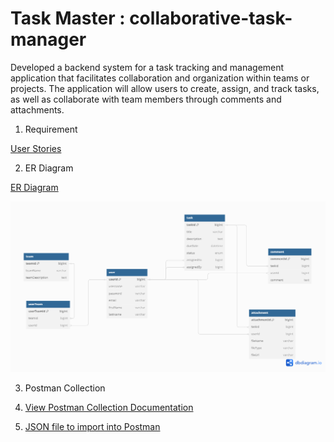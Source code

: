 # Task Master : collaborative-task-manager
Developed a backend system for a task tracking and management application that facilitates collaboration and organization within teams or projects. The application will allow users to create, assign, and track tasks, as well as collaborate with team members through comments and attachments.

1. Requirement

[User Stories](./User_stories.txt)

2. ER Diagram

[ER Diagram](./Taskmaster_Application_ER_Diagram.png)

<img src="./Taskmaster_Application_ER_Diagram.png" width="730">

3. Postman Collection

1. [View Postman Collection Documentation](https://documenter.getpostman.com/view/6720526/2sA3JRYe1E)

2. [JSON file to import into Postman](Collaborative_Task_Manager.postman_collection.json)
